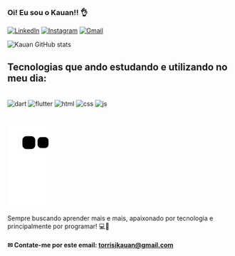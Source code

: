 ### Oi! Eu sou o Kauan!! 👌

[![LinkedIn](https://img.shields.io/badge/LinkedIn-0077B5?style=for-the-badge&logo=linkedin&logoColor=white)](https://www.linkedin.com/in/kauan-torrisi-42541a1b7/)
[![Instagram](https://img.shields.io/badge/Instagram-E4405F?style=for-the-badge&logo=instagram&logoColor=white)](https://www.instagram.com/kauantorrisii/)
[![Gmail](https://img.shields.io/badge/Gmail-D14836?style=for-the-badge&logo=gmail&logoColor=white)](https://mail.google.com/mail/u/0/?tab=rm&ogbl#inbox?compose=CllgCJqWgKPqXzJDGVSxDBgKfqZPmjHdggxplNVsWpXNxjsPvCHTdMjcqnbvLmClXSPqMzGjKdV)

![Kauan GitHub stats](https://github-readme-stats.vercel.app/api?username=kauantorrisi&show_icons=true&theme=tokyonight)

## Tecnologias que ando estudando e utilizando no meu dia:
<div style="display: inline_block"><br/>
  <img align="center" alt="dart" src="https://img.shields.io/badge/Dart-0175C2?style=for-the-badge&logo=dart&logoColor=white" />
  <img align="center" alt="flutter" src="https://img.shields.io/badge/Flutter-02569B?style=for-the-badge&logo=flutter&logoColor=white" />
  <img align="center" alt="html" src="https://img.shields.io/badge/HTML5-E34F26?style=for-the-badge&logo=html5&logoColor=white" />
  <img align="center" alt="css" src="https://img.shields.io/badge/CSS3-1572B6?style=for-the-badge&logo=css3&logoColor=white" />
  <img align="center" alt="js" src="https://img.shields.io/badge/JavaScript-323330?style=for-the-badge&logo=javascript&logoColor=F7DF1E" />
</div><br/>

![Snake animation](https://github.com/kauantorrisi/kauantorrisi/blob/output/github-contribution-grid-snake.svg)

Sempre buscando aprender mais e mais, apaixonado por tecnologia e principalmente por programar! 💻📲

#### ✉ Contate-me por este email: torrisikauan@gmail.com
